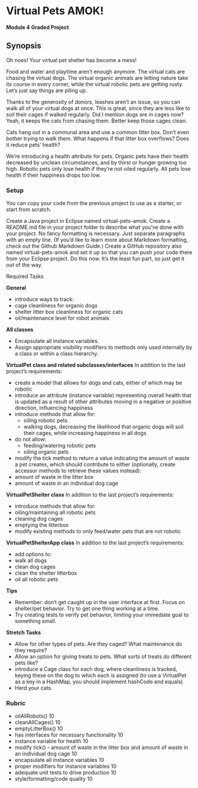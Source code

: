 # Virtual Pets AMOK!

**Module 4 Graded Project**

## Synopsis

Oh noes! Your virtual pet shelter has become a mess!

Food and water and playtime aren’t enough anymore. The virtual cats are chasing the virtual dogs. The virtual organic animals are letting nature take its course in every corner, while the virtual robotic pets are getting rusty. Let’s just say things are piling up.

Thanks to the generosity of donors, leashes aren’t an issue, so you can walk all of your virtual dogs at once. This is great, since they are less like to soil their cages if walked regularly. Did I mention dogs are in cages now? Yeah, it keeps the cats from chasing them. Better keep those cages clean.

Cats hang out in a communal area and use a common litter box. Don’t even bother trying to walk them. What happens if that litter box overflows? Does it reduce pets’ health?

We’re introducing a health attribute for pets. Organic pets have their health decreased by unclean circumstances, and by thirst or hunger growing too high. Robotic pets only lose health if they’re not oiled regularly. All pets lose health if their happiness drops too low.

### Setup

You can copy your code from the previous project to use as a starter, or start from scratch.

Create a Java project in Eclipse named virtual-pets-amok.
Create a README.md file in your project folder to describe what you’ve done with your project. No fancy formatting is necessary. Just separate paragraphs with an empty line. (If you’d like to learn more about Markdown formatting, check out the Github Markdown Guide.)
Create a GitHub repository also named virtual-pets-amok and set it up so that you can push your code there from your Eclipse project. Do this now. It’s the least fun part, so just get it out of the way.

Required Tasks

**General**

* introduce ways to track:
* cage cleanliness for organic dogs
* shelter litter box cleanliness for organic cats
* oil/maintenance level for robot animals

**All classes**

* Encapsulate all instance variables.
* Assign appropriate visibility modifiers to methods only used internally by a class or within a class hierarchy.

**VirtualPet class and related subclasses/interfaces**
In addition to the last project’s requirements:

* create a model that allows for dogs and cats, either of which may be robotic
* introduce an attribute (instance variable) representing overall health that is updated as a result of other attributes moving in a negative or positive direction, influencing happiness
* introduce methods that allow for:
	* oiling robotic pets
	* walking dogs, decreasing the likelihood that organic dogs will soil their cages, while increasing happiness in all dogs
* do not allow:
	* feeding/watering robotic pets
	* oiling organic pets
* modify the tick method to return a value indicating the amount of waste a pet creates, which should contribute to either (optionally, create accessor methods to retrieve these values instead):
* amount of waste in the litter box
* amount of waste in an individual dog cage

**VirtualPetShelter class**
In addition to the last project’s requirements:

* introduce methods that allow for:
* oiling/maintaining all robotic pets
* cleaning dog cages
* emptying the litterbox
* modify existing methods to only feed/water pets that are not robotic


**VirtualPetShelterApp class**
In addition to the last project’s requirements:

* add options to:
* walk all dogs
* clean dog cages
* clean the shelter litterbox
* oil all robotic pets

**Tips**

* Remember: don’t get caught up in the user interface at first. Focus on shelter/pet behavior. Try to get one thing working at a time.
* Try creating tests to verify pet behavior, limiting your immediate goal to something small.

**Stretch Tasks**

* Allow for other types of pets. Are they caged? What maintenance do they require?
* Allow an option for giving treats to pets. What sorts of treats do different pets like?
* introduce a Cage class for each dog, where cleanliness is tracked, keying these on the dog to which each is assigned (to use a VirtualPet as a key in a HashMap, you should implement hashCode and equals)
* Herd your cats.

### Rubric

* oilAllRobots()	10
* cleanAllCages()	10
* emptyLitterBox()	10
* has interfaces for necessary functionality	10
* instance variable for health	10
* modify tick() - amount of waste in the litter box and amount of waste in an individual dog cage	10
* encapsulate all instance variables	10
* proper modifiers for instance variables	10
* adequate unit tests to drive production	10
* style/formatting/code quality	10